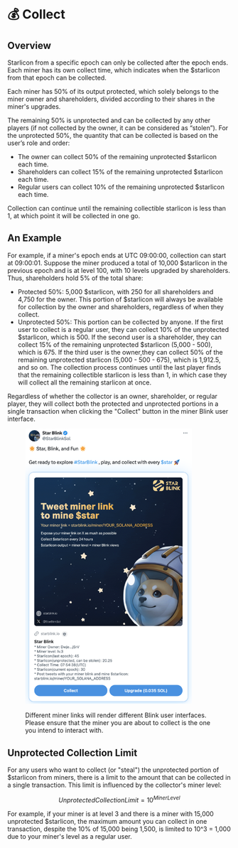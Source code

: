 # 💰 Collect

## Overview

Starlicon from a specific epoch can only be collected after the epoch ends. Each miner has its own collect time, which indicates when the $starlicon from that epoch can be collected.

Each miner has 50% of its output protected, which solely belongs to the miner owner and shareholders, divided according to their shares in the miner's upgrades.

The remaining 50% is unprotected and can be collected by any other players (if not collected by the owner, it can be considered as “stolen”). For the unprotected 50%, the quantity that can be collected is based on the user’s role and order:

* The owner can collect 50% of the remaining unprotected $starlicon each time.
* Shareholders can collect 15% of the remaining unprotected $starlicon each time.
* Regular users can collect 10% of the remaining unprotected $starlicon each time.

Collection can continue until the remaining collectible starlicon is less than 1, at which point it will be collected in one go.

## An Example

For example, if a miner's epoch ends at UTC 09:00:00, collection can start at 09:00:01. Suppose the miner produced a total of 10,000 $starlicon in the previous epoch and is at level 100, with 10 levels upgraded by shareholders. Thus, shareholders hold 5% of the total share:

* Protected 50%: 5,000 $starlicon, with 250 for all shareholders and 4,750 for the owner. This portion of $starlicon will always be available for collection by the owner and shareholders, regardless of when they collect.
* Unprotected 50%: This portion can be collected by anyone. If the first user to collect is a regular user, they can collect 10% of the unprotected $starlicon, which is 500. If the second user is a shareholder, they can collect 15% of the remaining unprotected $starlicon (5,000 - 500), which is 675. If the third user is the owner,they can collect 50% of the remaining unprotected starlicon (5,000 - 500 - 675), which is 1,912.5, and so on. The collection process continues until the last player finds that the remaining collectible starlicon is less than 1, in which case they will collect all the remaining starlicon at once.

Regardless of whether the collector is an owner, shareholder, or regular player, they will collect both the protected and unprotected portions in a single transaction when clicking the "Collect" button in the miner Blink user interface.

<figure><img src="../assets/image (12).png" alt="" width="375"><figcaption><p>Different miner links will render different Blink user interfaces. Please ensure that the miner you are about to collect is the one you intend to interact with.</p></figcaption></figure>

## Unprotected Collection Limit

For any users who want to collect (or "steal") the unprotected portion of $starlicon from miners, there is a limit to the amount that can be collected in a single transaction. This limit is influenced by the collector's miner level:&#x20;

$$
UnprotectedCollectionLimit = 10^{MinerLevel}
$$

For example, if your miner is at level 3 and there is a miner with 15,000 unprotected $starlicon, the maximum amount you can collect in one transaction, despite the 10% of 15,000 being 1,500, is limited to 10^3 = 1,000 due to your miner's level as a regular user.
